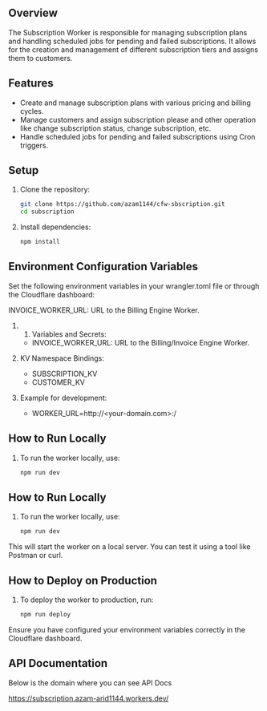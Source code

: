 ## Overview

The Subscription Worker is responsible for managing subscription plans and handling scheduled jobs for pending and failed subscriptions. It allows for the creation and management of different subscription tiers and assigns them to customers.

## Features

- Create and manage subscription plans with various pricing and billing cycles.
- Manage customers and assign subscription please and other operation like change subscription status, change subscription, etc.
- Handle scheduled jobs for pending and failed subscriptions using Cron triggers.

## Setup

1. Clone the repository:
   ```bash  
   git clone https://github.com/azam1144/cfw-sbscription.git  
   cd subscription  
   
2. Install dependencies:
   ```bash
   npm install

## Environment Configuration Variables
Set the following environment variables in your wrangler.toml file or through the Cloudflare dashboard:

INVOICE_WORKER_URL: URL to the Billing Engine Worker.

1. 1. Variables and Secrets:
   - INVOICE_WORKER_URL: URL to the Billing/Invoice Engine Worker.

1. KV Namespace Bindings:
    - SUBSCRIPTION_KV 
    - CUSTOMER_KV

2. Example for development:
   - WORKER_URL=http://<your-domain.com>:<port>/

## How to Run Locally
1. To run the worker locally, use:
    ```bash
    npm run dev

## How to Run Locally
1. To run the worker locally, use:
   ```bash
   npm run dev  

This will start the worker on a local server. You can test it using a tool like Postman or curl.


## How to Deploy on Production
1. To deploy the worker to production, run:
   ```bash
   npm run deploy  

Ensure you have configured your environment variables correctly in the Cloudflare dashboard.


## API Documentation
Below is the domain where you can see API Docs

https://subscription.azam-arid1144.workers.dev/
   